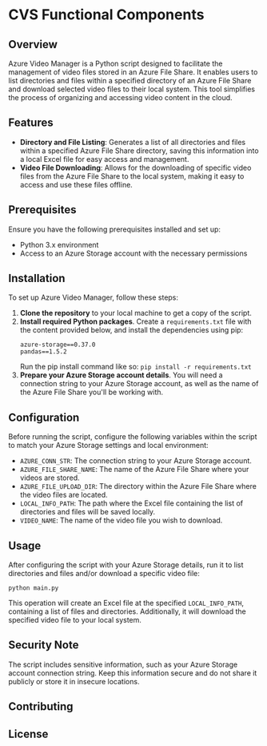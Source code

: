 # CVS Functional Components

## Overview

Azure Video Manager is a Python script designed to facilitate the management of video files stored in an Azure File Share. It enables users to list directories and files within a specified directory of an Azure File Share and download selected video files to their local system. This tool simplifies the process of organizing and accessing video content in the cloud.

## Features

- **Directory and File Listing**: Generates a list of all directories and files within a specified Azure File Share directory, saving this information into a local Excel file for easy access and management.
- **Video File Downloading**: Allows for the downloading of specific video files from the Azure File Share to the local system, making it easy to access and use these files offline.

## Prerequisites

Ensure you have the following prerequisites installed and set up:

- Python 3.x environment
- Access to an Azure Storage account with the necessary permissions

## Installation

To set up Azure Video Manager, follow these steps:

1. **Clone the repository** to your local machine to get a copy of the script.
2. **Install required Python packages**. Create a `requirements.txt` file with the content provided below, and install the dependencies using pip:
    ```
    azure-storage==0.37.0
    pandas==1.5.2
    ```
    Run the pip install command like so:
    `pip install -r requirements.txt`
3. **Prepare your Azure Storage account details**. You will need a connection string to your Azure Storage account, as well as the name of the Azure File Share you'll be working with.

## Configuration

Before running the script, configure the following variables within the script to match your Azure Storage settings and local environment:

- `AZURE_CONN_STR`: The connection string to your Azure Storage account.
- `AZURE_FILE_SHARE_NAME`: The name of the Azure File Share where your videos are stored.
- `AZURE_FILE_UPLOAD_DIR`: The directory within the Azure File Share where the video files are located.
- `LOCAL_INFO_PATH`: The path where the Excel file containing the list of directories and files will be saved locally.
- `VIDEO_NAME`: The name of the video file you wish to download.

## Usage

After configuring the script with your Azure Storage details, run it to list directories and files and/or download a specific video file:
```
python main.py
```

This operation will create an Excel file at the specified `LOCAL_INFO_PATH`, containing a list of files and directories. Additionally, it will download the specified video file to your local system.

## Security Note

The script includes sensitive information, such as your Azure Storage account connection string. Keep this information secure and do not share it publicly or store it in insecure locations.

## Contributing

## License
